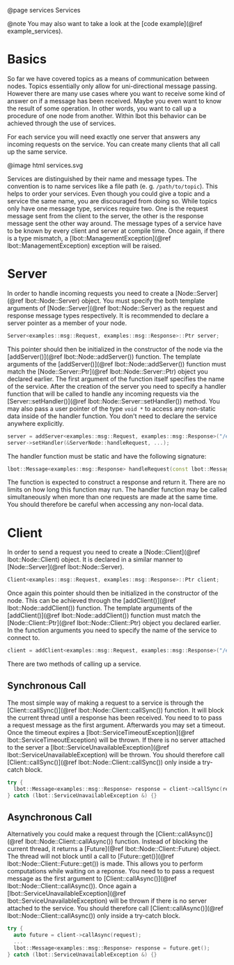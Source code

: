 @page services Services

@note
You may also want to take a look at the [code example](@ref example_services).

# Basics
So far we have covered topics as a means of communication between nodes. Topics essentially only allow for uni-directional message passing. However there are many use cases where you want to receive some kind of answer on if a message has been received. Maybe you even want to know the result of some operation. In other words, you want to call up a procedure of one node from another. Within lbot this behavior can be achieved through the use of services.

For each service you will need exactly one server that answers any incoming requests on the service. You can create many clients that all call up the same service.

@image html services.svg

Services are distinguished by their name and message types. The convention is to name services like a file path (e. g. `/path/to/topic`). This helps to order your services. Even though you could give a topic and a service the same name, you are discouraged from doing so. While topics only have one message type, services require two. One is the request message sent from the client to the server, the other is the response message sent the other way around. The message types of a service have to be known by every client and server at compile time. Once again, if there is a type mismatch, a [lbot::ManagementException](@ref lbot::ManagementException) exception will be raised.

# Server
In order to handle incoming requests you need to create a [Node::Server](@ref lbot::Node::Server) object. You must specify the both  template arguments of [Node::Server](@ref lbot::Node::Server) as the request and response message types respectively. It is recommended to declare a server pointer as a member of your node.
```cpp
Server<examples::msg::Request, examples::msg::Response>::Ptr server;
```
This pointer should then be initialized in the constructor of the node via the [addServer()](@ref lbot::Node::addServer()) function. The template arguments of the [addServer()](@ref lbot::Node::addServer()) function must match the [Node::Server::Ptr](@ref lbot::Node::Server::Ptr) object you declared earlier. The first argument of the function itself specifies the name of the service. After the creation of the server you need to specify a handler function that will be called to handle any incoming requests via the [Server::setHandler()](@ref lbot::Node::Server::setHandler()) method. You may also pass a user pointer of the type `void *` to access any non-static data inside of the handler function. You don't need to declare the service anywhere explicitly.
```cpp
server = addServer<examples::msg::Request, examples::msg::Response>("/examples/test_service", ...);
server->setHandler(&ServerNode::handleRequest, ...);
```
The handler function must be static and have the following signature:
```cpp
lbot::Message<examples::msg::Response> handleRequest(const lbot::Message<examples::msg::Request> &request, void *user_ptr);
```
The function is expected to construct a response and return it. There are no limits on how long this function may run. The handler function may be called simultaneously when more than one requests are made at the same time. You should therefore be careful when accessing any non-local data.

# Client
In order to send a request you need to create a [Node::Client](@ref lbot::Node::Client) object. It is declared in a similar manner to [Node::Server](@ref lbot::Node::Server).
```cpp
Client<examples::msg::Request, examples::msg::Response>::Ptr client;
```
Once again this pointer should then be initialized in the constructor of the node. This can be achieved through the [addClient()](@ref lbot::Node::addClient()) function. The template arguments of the [addClient()](@ref lbot::Node::addClient()) function must match the [Node::Client::Ptr](@ref lbot::Node::Client::Ptr) object you declared earlier. In the function arguments you need to specify the name of the service to connect to.
```cpp
client = addClient<examples::msg::Request, examples::msg::Response>("/examples/test_service");
```

There are two methods of calling up a service.

## Synchronous Call
The most simple way of making a request to a service is through the [Client::callSync()](@ref lbot::Node::Client::callSync()) function. It will block the current thread until a response has been received. You need to to pass a request message as the first argument. Afterwards you may set a timeout. Once the timeout expires a [lbot::ServiceTimeoutException](@ref lbot::ServiceTimeoutException) will be thrown. If there is no server attached to the server a [lbot::ServiceUnavailableException](@ref lbot::ServiceUnavailableException) will be thrown. You should therefore call [Client::callSync()](@ref lbot::Node::Client::callSync()) only inside a try-catch block.
```cpp
try {
  lbot::Message<examples::msg::Response> response = client->callSync(request, ...);
} catch (lbot::ServiceUnavailableException &) {}
```

## Asynchronous Call
Alternatively you could make a request through the [Client::callAsync()](@ref lbot::Node::Client::callAsync()) function. Instead of blocking the current thread, it returns a [Future](@ref lbot::Node::Client::Future) object. The thread will not block until a call to [Future::get()](@ref lbot::Node::Client::Future::get()) is made. This allows you to perform computations while waiting on a reponse. You need to to pass a request message as the first argument to [Client::callAsync()](@ref lbot::Node::Client::callAsync()). Once again a [lbot::ServiceUnavailableException](@ref lbot::ServiceUnavailableException) will be thrown if there is no server attached to the service. You should therefore call [Client::callAsync()](@ref lbot::Node::Client::callAsync()) only inside a try-catch block.
```cpp
try {
  auto future = client->callAsync(request);
  ...
  lbot::Message<examples::msg::Response> response = future.get();
} catch (lbot::ServiceUnavailableException &) {}
```
